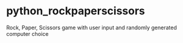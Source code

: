 # python_rockpaperscissors
Rock, Paper, Scissors game with user input and randomly generated computer choice
